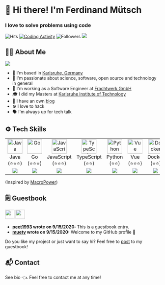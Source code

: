 # 👋 Hi there! I'm Ferdinand Mütsch

### I love to solve problems using code
![Hits](https://apps.muetsch.io/hitcount/count/tag.svg?url=https%3A%2F%2Fgithub.com%2Fmuety)
[![Coding Activity](https://img.shields.io/endpoint?url=https://apps.muetsch.io/wakapi/api/compat/shields/v1/n1try/interval:30_days&style=flat-square&color=blue&label=last%2030d)](https://github.com/muety/wakapi)
![Followers](https://img.shields.io/github/followers/muety?style=flat-square&logo=github)
[![](http://img.shields.io/liberapay/receives/muety.svg?logo=liberapay&style=flat-square)](https://liberapay.com/muety/)
 
## 👨‍💻 About Me
![](https://github-readme-stats.vercel.app/api?username=muety&show_icons=true&include_all_commits=true&bg_color=2D3748&title_color=2F855A&icon_color=2F855A&text_color=ffffff)

* 📍 I'm based in [Karlsruhe, Germany](https://www.openstreetmap.de/karte.html?zoom=15&lat=49.00687&lon=8.39938&layers=B000TT)
* 🔬 I'm passionate about science, software, open source and technology in general
* 🏢 I'm working as a Software Engineer at [Frachtwerk GmbH](https://frachtwerk.de)
* 🎓 I did my Masters at [Karlsruhe Institute of Technology](https://kit.edu)
* 📝 I have an own [blog](https://muetsch.io/archives)
* ⚙️ I love to hack
* 🗣 I'm always up for tech talk

## ⚙️ Tech Skills
<table>
  <tr>
    <td align="center" width="96">
        <img src="https://devicons.github.io/devicon/devicon.git/icons/java/java-original.svg" width="48" height="48" alt="Java" />
      <br>Java<br>(⭐️⭐️⭐️)<br><img src="https://img.shields.io/endpoint?url=https://apps.muetsch.io/wakapi/api/compat/shields/v1/n1try/interval:any/language:Java&style=flat-square&color=blue&label=time"/>
    </td>
    <td align="center" width="96">
        <img src="https://devicons.github.io/devicon/devicon.git/icons/go/go-original.svg" width="48" height="48" alt="Go" />
      <br>Go<br>(⭐️⭐️⭐️)<br><img src="https://img.shields.io/endpoint?url=https://apps.muetsch.io/wakapi/api/compat/shields/v1/n1try/interval:any/language:Go&style=flat-square&color=blue&label=time"/>
    </td>
    <td align="center" width="96">
        <img src="https://devicons.github.io/devicon/devicon.git/icons/javascript/javascript-original.svg" width="48" height="48" alt="JavaScript" />
      <br>JavaScript<br>(⭐️⭐️⭐️)<br><img src="https://img.shields.io/endpoint?url=https://apps.muetsch.io/wakapi/api/compat/shields/v1/n1try/interval:any/language:JavaScript&style=flat-square&color=blue&label=time"/>
    </td>
    <td align="center" width="96">
        <img src="https://devicons.github.io/devicon/devicon.git/icons/typescript/typescript-original.svg" width="48" height="48" alt="TypeScript" />
      <br>TypeScript<br>(⭐️⭐️)<br><img src="https://img.shields.io/endpoint?url=https://apps.muetsch.io/wakapi/api/compat/shields/v1/n1try/interval:any/language:TypeScript&style=flat-square&color=blue&label=time"/>
    </td>
    <td align="center" width="96">
        <img src="https://devicons.github.io/devicon/devicon.git/icons/python/python-original.svg" width="48" height="48" alt="Python" />
      <br>Python<br>(⭐️⭐️)<br><img src="https://img.shields.io/endpoint?url=https://apps.muetsch.io/wakapi/api/compat/shields/v1/n1try/interval:any/language:Python&style=flat-square&color=blue&label=time"/>
    </td>
     <td align="center" width="96">
        <img src="https://devicons.github.io/devicon/devicon.git/icons/vuejs/vuejs-original.svg" width="48" height="48" alt="Vue" />
      <br>Vue<br>(⭐️⭐️⭐️)<br><img src="https://img.shields.io/endpoint?url=https://apps.muetsch.io/wakapi/api/compat/shields/v1/n1try/interval:any/language:Vue&style=flat-square&color=blue&label=time"/>
    </td>
    <td align="center" width="96">
        <img src="https://devicons.github.io/devicon/devicon.git/icons/docker/docker-original.svg" width="48" height="48" alt="Docker" />
      <br>Docker<br>(⭐️⭐️)<br><img src="https://img.shields.io/endpoint?url=https://apps.muetsch.io/wakapi/api/compat/shields/v1/n1try/interval:any/language:Docker&style=flat-square&color=blue&label=time"/>
    </td>
  </tr>
</table>

(Inspired by [MacroPower](https://github.com/MacroPower/MacroPower/blob/master/README.md#macropower-tech))

## 🗒 Guestbook
<!--START_SECTION:guestbook-->
<a href="https://github.com/peet1993"><img src="https://avatars2.githubusercontent.com/u/19955832?u=67bd92d50360e9f411c929467e381df43688473d&v=4" height="30"/></a> <a href="https://github.com/muety"><img src="https://avatars2.githubusercontent.com/u/8978843?u=8997198e25b0f81724eb62e2abbd9afecf7c938e&v=4" height="30"/></a>

* **[peet1993](https://github.com/peet1993) wrote on 9/15/2020:** This is a guestbook entry.
* **[muety](https://github.com/muety) wrote on 9/15/2020:** Welcome to my GitHub profile 🙂

Do you like my project or just want to say hi? Feel free to [post](https://github.com/muety/muety/issues/new?title=Guestbook) to my guestbook!
<!--END_SECTION:guestbook-->

## 📬 Contact
See bio 👈. Feel free to contact me at any time!
